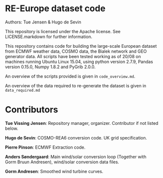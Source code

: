 # RE-Europe dataset code

Authors: Tue Jensen & Hugo de Sevin

This repository is licensed under the Apache license. See LICENSE.markdown for further information.

This repository contains code for building the large-scale European dataset from ECMWF weather data, COSMO data,  the Bialek network and GEO generator data.
All scripts have been tested working as of 20/08 on machines running Ubuntu Linux 15.04, using python version 2.7.9, Pandas version 0.15.0, Numpy 1.8.2 and PyGrib 2.0.0.

An overview of the scripts provided is  given in `code_overview.md`.

An overview of the data required to re-generate the dataset is given in `data_required.md`

# Contributors

**Tue Vissing Jensen**: Repository manager, organizer. Contributor if not listed below.

**Hugo de Sevin**: COSMO-REA6 conversion code. UK grid specification.

**Pierre Pinson**: ECMWF Extraction code.

**Anders Søndergaard**: Main wind/solar conversion loop (Together with Gorm Bruun Andresen), wind/solar conversion data files.

**Gorm Andresen**: Smoothed wind turbine curves.
